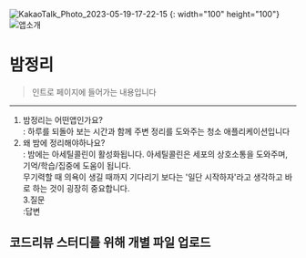 ![KakaoTalk_Photo_2023-05-19-17-22-15](https://github.com/Ko-HyeJi/AppleDevAcad_MC2/assets/88470545/074bf64c-b61a-4ad8-bfd4-60e41b79e97d) {: width="100" height="100"}
![앱소개](https://github.com/Ko-HyeJi/AppleDevAcad_MC2/assets/88470545/66df78bc-07ab-45f3-a1d1-c4975111abc5)

# 밤정리
>인트로 페이지에 들어가는 내용입니다
---
1. 밤정리는 어떤앱인가요?<br>
: 하루를 되돌아 보는 시간과 함께 주변 정리를 도와주는 청소 애플리케이션입니다<br>
2. 왜 밤에 정리해야하나요?<br>
: 밤에는 아세틸콜린이 활성화됩니다. 아세틸콜린은 세포의 상호소통을 도와주며, 기억/학습/집중에 도움이 됩니다.<br>
무기력할 때 의욕이 생길 때까지 기다리기 보다는 '일단 시작하자'라고 생각하고 바로 하는 것이 굉장히 중요합니다.<br>
3.질문<br>
:답변<br>

## 코드리뷰 스터디를 위해 개별 파일 업로드
